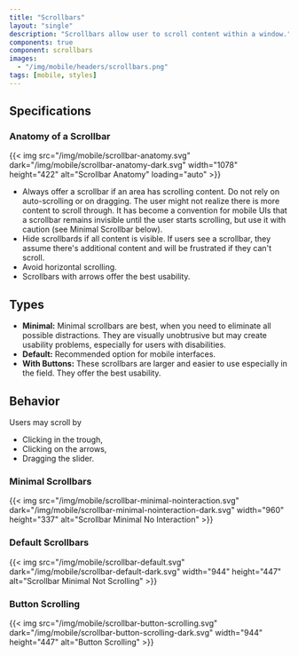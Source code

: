 ```yaml
---
title: "Scrollbars"
layout: "single"
description: "Scrollbars allow user to scroll content within a window."
components: true
component: scrollbars
images:
  - "/img/mobile/headers/scrollbars.png"
tags: [mobile, styles]
---
```

## Specifications

### Anatomy of a Scrollbar

{{< img src="/img/mobile/scrollbar-anatomy.svg" dark="/img/mobile/scrollbar-anatomy-dark.svg" width="1078" height="422" alt="Scrollbar Anatomy" loading="auto" >}}

- Always offer a scrollbar if an area has scrolling content. Do not rely on auto-scrolling or on dragging. The user might not realize there is more content to scroll through. It has become a convention for mobile UIs that a scrollbar remains invisible until the user starts scrolling, but use it with caution (see Minimal Scrollbar below).
- Hide scrollbards if all content is visible. If users see a scrollbar, they assume there's additional content and will be frustrated if they can't scroll.
- Avoid horizontal scrolling.
- Scrollbars with arrows offer the best usability.

## Types

- **Minimal:** Minimal scrollbars are best, when you need to eliminate all possible distractions. They are visually unobtrusive but may create usability problems, especially for users with disabilities.
- **Default:** Recommended option for mobile interfaces.
- **With Buttons:** These scrollbars are larger and easier to use especially in the field. They offer the best usability.

## Behavior

Users may scroll by

- Clicking in the trough,
- Clicking on the arrows,
- Dragging the slider.

### Minimal Scrollbars

{{< img src="/img/mobile/scrollbar-minimal-nointeraction.svg" dark="/img/mobile/scrollbar-minimal-nointeraction-dark.svg" width="960" height="337" alt="Scrollbar Minimal No Interaction" >}}

### Default Scrollbars

{{< img src="/img/mobile/scrollbar-default.svg" dark="/img/mobile/scrollbar-default-dark.svg" width="944" height="447" alt="Scrollbar Minimal Not Scrolling" >}}

### Button Scrolling

{{< img src="/img/mobile/scrollbar-button-scrolling.svg" dark="/img/mobile/scrollbar-button-scrolling-dark.svg" width="944" height="447" alt="Button Scrolling" >}}
